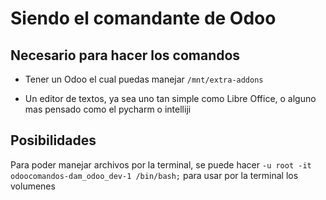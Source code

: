 # Siendo el comandante de Odoo

## Necesario para hacer los comandos

- Tener un Odoo el cual puedas manejar `/mnt/extra-addons`

- Un editor de textos, ya sea uno tan simple como Libre Office, o alguno mas pensado como el pycharm o intelliji 

## Posibilidades

Para poder manejar archivos por la terminal, se puede hacer `-u root -it odoocomandos-dam_odoo_dev-1 /bin/bash;` para 
usar por la terminal los volumenes